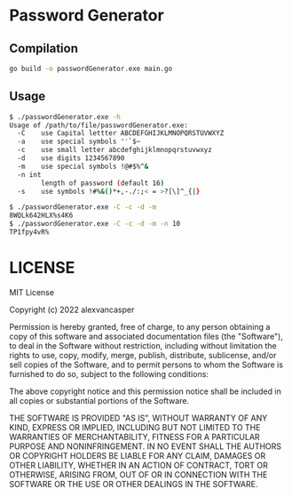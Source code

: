# Password Generator
## Compilation
```sh
go build -o passwordGenerator.exe main.go 
```
## Usage
```sh
$ ./passwordGenerator.exe -h
Usage of /path/to/file/passwordGenerator.exe:
  -C    use Capital lettter ABCDEFGHIJKLMNOPQRSTUVWXYZ
  -a    use special symbols "'`$~
  -c    use small letter abcdefghijklmnopqrstuvwxyz
  -d    use digits 1234567890
  -m    use special symbols !@#$%^&
  -n int
        length of password (default 16)
  -s    use symbols !#%&()*+,-./:;< = >?[\]^_{|}

$ ./passwordGenerator.exe -C -c -d -m
8WQLk642HLX%s4K6
$ ./passwordGenerator.exe -C -c -d -m -n 10
TP1fpy4vR%
```

# LICENSE
MIT License

Copyright (c) 2022 alexvancasper

Permission is hereby granted, free of charge, to any person obtaining a copy
of this software and associated documentation files (the "Software"), to deal
in the Software without restriction, including without limitation the rights
to use, copy, modify, merge, publish, distribute, sublicense, and/or sell
copies of the Software, and to permit persons to whom the Software is
furnished to do so, subject to the following conditions:

The above copyright notice and this permission notice shall be included in all
copies or substantial portions of the Software.

THE SOFTWARE IS PROVIDED "AS IS", WITHOUT WARRANTY OF ANY KIND, EXPRESS OR
IMPLIED, INCLUDING BUT NOT LIMITED TO THE WARRANTIES OF MERCHANTABILITY,
FITNESS FOR A PARTICULAR PURPOSE AND NONINFRINGEMENT. IN NO EVENT SHALL THE
AUTHORS OR COPYRIGHT HOLDERS BE LIABLE FOR ANY CLAIM, DAMAGES OR OTHER
LIABILITY, WHETHER IN AN ACTION OF CONTRACT, TORT OR OTHERWISE, ARISING FROM,
OUT OF OR IN CONNECTION WITH THE SOFTWARE OR THE USE OR OTHER DEALINGS IN THE
SOFTWARE.